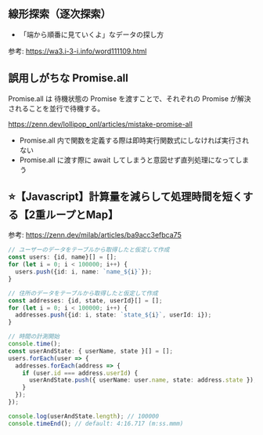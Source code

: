 ## 線形探索（逐次探索）

- 「端から順番に見ていくよ」なデータの探し方

参考: https://wa3.i-3-i.info/word111109.html

## 誤用しがちな Promise.all

Promise.all は 待機状態の Promise を渡すことで、それぞれの Promise が解決されることを並行で待機する。

https://zenn.dev/lollipop_onl/articles/mistake-promise-all

- Promise.all 内で関数を定義する際は即時実行関数式にしなければ実行されない
- Promise.all に渡す際に await してしまうと意図せず直列処理になってしまう

## ⭐️【Javascript】計算量を減らして処理時間を短くする【2重ループとMap】

参考: https://zenn.dev/milab/articles/ba9acc3efbca75

```ts
// ユーザーのデータをテーブルから取得したと仮定して作成
const users: {id, name}[] = [];
for (let i = 0; i < 100000; i++) {
  users.push({id: i, name: `name_${i}`});
}

// 住所のデータをテーブルから取得したと仮定して作成
const addresses: {id, state, userId}[] = [];
for (let i = 0; i < 100000; i++) {
  addresses.push({id: i, state: `state_${i}`, userId: i});
}

// 時間の計測開始
console.time();
const userAndState: { userName, state }[] = [];
users.forEach(user => {
  addresses.forEach(address => {
    if (user.id === address.userId) {
      userAndState.push({ userName: user.name, state: address.state });
    }
  });
});

console.log(userAndState.length); // 100000
console.timeEnd(); // default: 4:16.717 (m:ss.mmm)
```



